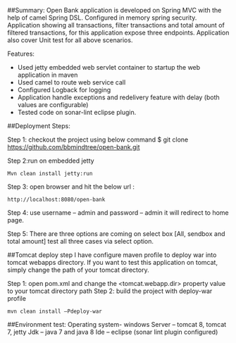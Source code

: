 ##Summary:
Open Bank application is developed on Spring MVC with the help of camel Spring DSL. Configured in memory spring security. Application showing all transactions, filter transactions and total amount of filtered transactions, for this application expose three endpoints. Application also cover Unit test for all above scenarios.
 
Features:
-	Used jetty embedded web servlet container to startup the web application in maven   
-	Used camel to route web service call
-	Configured Logback for logging
-	Application handle exceptions and redelivery feature with delay (both values are configurable)
-	Tested code on sonar-lint eclipse plugin. 




##Deployment Steps:

Step 1: checkout the project using below command 
	$ git clone https://github.com/bbmindtree/open-bank.git

Step 2:run on embedded jetty 
 
 	Mvn clean install jetty:run

Step 3: open browser and hit the below url :
	
	http://localhost:8080/open-bank

Step 4: use username – admin and password – admin it will redirect to home page.

Step 5: There are three options are coming on select box [All, sendbox and total amount] test all three cases via select option.

##Tomcat deploy step
I have configure maven profile to deploy war into tomcat webapps directory. If you want to test this application on tomcat, simply change the path of your tomcat directory.

Step 1: open pom.xml and change the <tomcat.webapp.dir> property value to your tomcat directory path
Step 2: build the project with deploy-war profile
	
	mvn clean install –Pdeploy-war

##Environment test:
Operating system- windows 
Server – tomcat 8, tomcat 7, jetty
Jdk – java 7 and java 8
Ide – eclipse (sonar lint plugin configured)	

	







